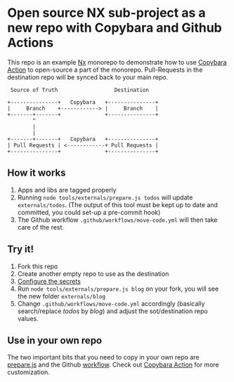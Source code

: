 # Open source NX sub-project as a new repo with Copybara and Github Actions

This repo is an example [Nx](https://nx.dev) monorepo to demonstrate how to use [Copybara Action](https://github.com/olivr/copybara-action/) to open-source a part of the monorepo. Pull-Requests in the destination repo will be synced back to your main repo.

```text
 Source of Truth                  Destination

+---------------+   Copybara   +---------------+
|     Branch    +------------> |     Branch    |
+-------+-------+              +---------------+
        ^
        |
        |
+-------+-------+   Copybara   +---------------+
| Pull Requests | <------------+ Pull Requests |
+---------------+              +---------------+
```

## How it works

1. Apps and libs are tagged properly
2. Running `node tools/externals/prepare.js todos` will update `externals/todos`. (The output of this tool must be kept up to date and committed, you could set-up a pre-commit hook)
3. The Github workflow `.github/workflows/move-code.yml` will then take care of the rest.

## Try it!

1. Fork this repo
2. Create another empty repo to use as the destination
3. [Configure the secrets](https://github.com/olivr/copybara-action/blob/main/docs/basic-usage.md)
4. Run `node tools/externals/prepare.js blog` on your fork, you will see the new folder `externals/blog`
5. Change `.github/workflows/move-code.yml` accordingly (basically search/replace _todos_ by _blog_) and adjust the sot/destination repo values.

## Use in your own repo

The two important bits that you need to copy in your own repo are [prepare.js](/tools/externals/prepare.js) and the Github [workflow](.github/workflows/move-code.yml). Check out [Copybara Action](https://github.com/olivr/copybara-action) for more customization.
